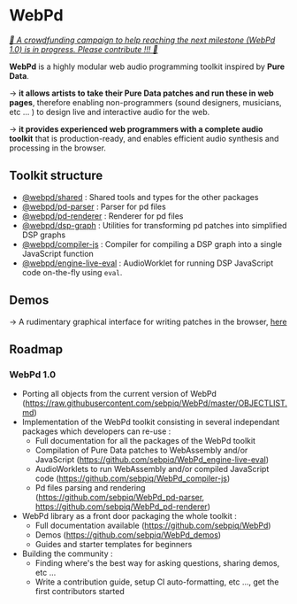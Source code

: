 # WebPd

*[🤑 A crowdfunding campaign to help reaching the next milestone (WebPd 1.0) is in progress. Please contribute !!! 🤑](https://opencollective.com/webpd#category-CONTRIBUTE)*

**WebPd** is a highly modular web audio programming toolkit inspired by **Pure Data**.

→ **it allows artists to take their Pure Data patches and run these in web pages**, therefore enabling non-programmers (sound designers, musicians, etc ... ) to design live and interactive audio for the web.

→ **it provides experienced web programmers with a complete audio toolkit** that is production-ready, and enables efficient audio synthesis and processing in the browser.

## Toolkit structure

- [@webpd/shared](https://github.com/sebpiq/WebPd_shared) : Shared tools and types for the other packages
- [@webpd/pd-parser](https://github.com/sebpiq/WebPd_pd-parser) : Parser for pd files
- [@webpd/pd-renderer](https://github.com/sebpiq/WebPd_pd-renderer) : Renderer for pd files
- [@webpd/dsp-graph](https://github.com/sebpiq/WebPd_dsp-graph) : Utilities for transforming pd patches into simplified DSP graphs
- [@webpd/compiler-js](https://github.com/sebpiq/WebPd_compiler-js) : Compiler for compiling a DSP graph into a single JavaScript function
- [@webpd/engine-live-eval](https://github.com/sebpiq/WebPd_engine-live-eval) : AudioWorklet for running DSP JavaScript code on-the-fly using `eval`.


## Demos

→ A rudimentary graphical interface for writing patches in the browser, [here](https://sebpiq.github.io/WebPd_demos/the-graph/www/)


## Roadmap

### WebPd 1.0

- Porting all objects from the current version of WebPd (https://raw.githubusercontent.com/sebpiq/WebPd/master/OBJECTLIST.md)
- Implementation of the WebPd toolkit consisting in several independant packages which developers can re-use :
    - Full documentation for all the packages of the WebPd toolkit
    - Compilation of Pure Data patches to WebAssembly and/or JavaScript (https://github.com/sebpiq/WebPd_engine-live-eval)
    - AudioWorklets to run WebAssembly and/or compiled JavaScript code (https://github.com/sebpiq/WebPd_compiler-js)
    - Pd files parsing and rendering (https://github.com/sebpiq/WebPd_pd-parser, https://github.com/sebpiq/WebPd_pd-renderer)
- WebPd library as a front door packaging the whole toolkit  :
    - Full documentation available (https://github.com/sebpiq/WebPd)
    - Demos (https://github.com/sebpiq/WebPd_demos)
    - Guides and starter templates for beginners
- Building the community :
    - Finding where's the best way for asking questions, sharing demos, etc ...
    - Write a contribution guide, setup CI auto-formatting, etc ..., get the first contributors started
